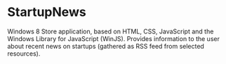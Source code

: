 StartupNews
===========

Windows 8 Store application, based on HTML, CSS, JavaScript and the Windows Library for JavaScript (WinJS). Provides information to the user about recent news on startups (gathered as RSS feed from selected resources).
